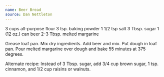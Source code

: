 ```yaml
---
name: Beer Bread
source: Dan Nettleton
---
```


3 cups all-purpose flour
3 tsp. baking powder
1 1/2 tsp salt
3 Tbsp. sugar
1 (12 oz.) can beer
2-3 Tbsp. melted margarine

Grease loaf pan.  Mix dry ingredients.  Add beer and mix.  Put dough
in loaf pan.  Pour melted margarine over dough and bake 55 minutes at
375 degrees.

Alternate recipe:  Instead of 3 Tbsp. sugar, add 3/4 cup brown sugar,
1 tsp. cinnamon, and 1/2 cup raisins or walnuts.

